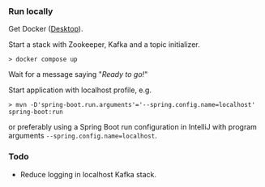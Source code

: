 ### Run locally

Get Docker ([Desktop](https://www.docker.com/products/docker-desktop)).

Start a stack with Zookeeper, Kafka and a topic initializer.
   ```
   > docker compose up
   ``` 
Wait for a message saying "_Ready to go!_"

Start application with localhost profile, e.g.
   ```
   > mvn -D'spring-boot.run.arguments'='--spring.config.name=localhost' spring-boot:run
   ```
or preferably using a Spring Boot run configuration in IntelliJ with program arguments `--spring.config.name=localhost`.

### Todo
* Reduce logging in localhost Kafka stack.